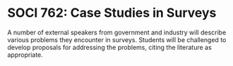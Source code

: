 # SOCI 762: Case Studies in Surveys

A number of external speakers from government and industry will describe various problems they encounter in surveys. Students will be challenged to develop proposals for addressing the problems, citing the literature as appropriate.